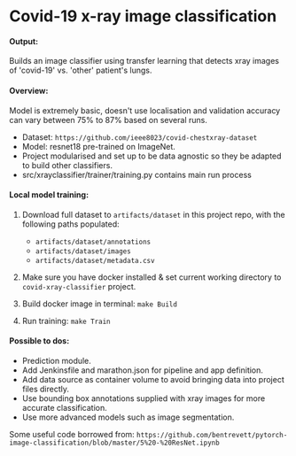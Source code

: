 # Covid-19 x-ray image classification

#### Output: 
Builds an image classifier using transfer learning that detects xray images of 'covid-19' vs. 'other' patient's lungs.

#### Overview: 
Model is extremely basic, doesn't use localisation and validation accuracy can vary between 75% to 87% based on several runs.

- Dataset: `https://github.com/ieee8023/covid-chestxray-dataset`
- Model: resnet18 pre-trained on ImageNet.
- Project modularised and set up to be data agnostic so they be adapted to build other classifiers.
- src/xrayclassifier/trainer/training.py contains main run process

#### Local model training:
1. Download full dataset to `artifacts/dataset` in this project repo, with the following paths populated:
    
   - `artifacts/dataset/annotations`
   - `artifacts/dataset/images`
   - `artifacts/dataset/metadata.csv`

2. Make sure you have docker installed & set current working directory to `covid-xray-classifier` project.
3. Build docker image in terminal: `make Build` 
4. Run training: `make Train`

#### Possible to dos:
- Prediction module.
- Add Jenkinsfile and marathon.json for pipeline and app definition.
- Add data source as container volume to avoid bringing data into project files directly.
- Use bounding box annotations supplied with xray images for more accurate classification.
- Use more advanced models such as image segmentation.

Some useful code borrowed from: `https://github.com/bentrevett/pytorch-image-classification/blob/master/5%20-%20ResNet.ipynb`